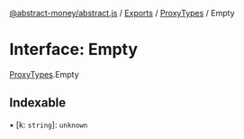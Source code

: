 [@abstract-money/abstract.js](../README.md) / [Exports](../modules.md) / [ProxyTypes](../modules/ProxyTypes.md) / Empty

# Interface: Empty

[ProxyTypes](../modules/ProxyTypes.md).Empty

## Indexable

▪ [k: `string`]: `unknown`
